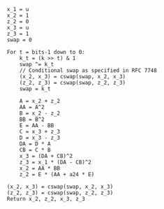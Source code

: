 ﻿~~~~
   x_1 = u
   x_2 = 1
   z_2 = 0
   x_3 = u
   z_3 = 1
   swap = 0

   For t = bits-1 down to 0:
       k_t = (k >> t) & 1
       swap ^= k_t
       // Conditional swap as specified in RFC 7748
       (x_2, x_3) = cswap(swap, x_2, x_3)
       (z_2, z_3) = cswap(swap, z_2, z_3)
       swap = k_t

       A = x_2 + z_2
       AA = A^2
       B = x_2 - z_2
       BB = B^2
       E = AA - BB
       C = x_3 + z_3
       D = x_3 - z_3
       DA = D * A
       CB = C * B
       x_3 = (DA + CB)^2
       z_3 = x_1 * (DA - CB)^2
       x_2 = AA * BB
       z_2 = E * (AA + a24 * E)

   (x_2, x_3) = cswap(swap, x_2, x_3)
   (z_2, z_3) = cswap(swap, z_2, z_3)
   Return x_2, z_2, x_3, z_3
~~~~